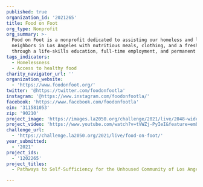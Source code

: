```yaml
---
published: true
organization_id: '2021265'
title: Food on Foot
org_type: Nonprofit
org_summary: >-
  Food on Foot is a nonprofit dedicated to assisting our homeless and low-income
  neighbors in Los Angeles with nutritious meals, clothing, and a fresh start
  through a life-skills education, full-time employment, and permanent housing.
tags_indicators:
  - Homelessness
  - Access to healthy food
charity_navigator_url: ''
organization_website:
  - 'https://www.foodonfoot.org/'
twitter: '@https://twitter.com/foodonfootla'
instagram: '@https://www.instagram.com/foodonfootla/'
facebook: 'https://www.facebook.com/foodonfootla'
ein: '311581053'
zip: '90210'
project_image: 'https://images.la2050.org/challenge/2021/live/2048-wide/food-on-foot.jpg'
project_video: 'https://www.youtube.com/watch?v=tVWZj-PyIeI&feature=emb_logo'
challenge_url:
  - 'https://challenge.la2050.org/2021/live/food-on-foot/'
year_submitted:
  - '2021'
project_ids:
  - '1202265'
project_titles:
  - Pathways to Self-Sufficiency for the Unhoused Community of Los Angeles

---
```

